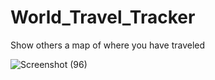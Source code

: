 # World_Travel_Tracker
Show others a map of where you have traveled


![Screenshot (96)](https://github.com/deepanshu2711/World_Travel_Tracker/assets/76242952/9bafafd7-9030-443b-b7f8-1ea8557cdadb)
